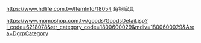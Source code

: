 
https://www.hdlife.com.tw/ItemInfo/18054  角钢家具

https://www.momoshop.com.tw/goods/GoodsDetail.jsp?i_code=6218078&str_category_code=1800600029&mdiv=1800600029&Area=DgrpCategory
